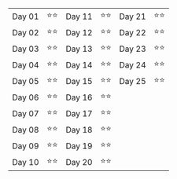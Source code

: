 |      |    |      |    |      |    |
|------|----|------|----|------|----|
|Day 01|⭐⭐|Day 11|⭐⭐|Day 21|⭐⭐|
|Day 02|⭐⭐|Day 12|⭐⭐|Day 22|⭐⭐|
|Day 03|⭐⭐|Day 13|⭐⭐|Day 23|⭐⭐|
|Day 04|⭐⭐|Day 14|⭐⭐|Day 24|⭐⭐|
|Day 05|⭐⭐|Day 15|⭐⭐|Day 25|⭐⭐|
|Day 06|⭐⭐|Day 16|⭐⭐|      |    |
|Day 07|⭐⭐|Day 17|⭐⭐|      |    |
|Day 08|⭐⭐|Day 18|⭐⭐|      |    |
|Day 09|⭐⭐|Day 19|⭐⭐|      |    |
|Day 10|⭐⭐|Day 20|⭐⭐|      |    |
